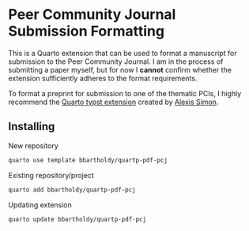 # Peer Community Journal Submission Formatting

This is a Quarto extension that can be used to format a manuscript for submission to the Peer Community Journal.
I am in the process of submitting a paper myself, but for now I **cannot** confirm whether the extension
sufficiently adheres to the format requirements.

To format a preprint for submission to one of the thematic PCIs, I highly recommend the
[Quarto typst extension](https://github.com/alxsimon/typst-pci) created by [Alexis Simon](https://github.com/alxsimon).

## Installing

New repository

```bash
quarto use template bbartholdy/quartp-pdf-pcj
```

Existing repository/project

```bash
quarto add bbartholdy/quartp-pdf-pcj
```

Updating extension

```bash
quarto update bbartholdy/quartp-pdf-pcj
```

